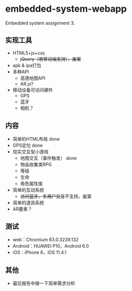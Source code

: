 # embedded-system-webapp
Embedded system assignment 3.

## 实现工具
* HTML5+js+css
    * <del>jQuery（若移动端支持），废案</del>
* apk & ipa打包
* 多种API
    * 高德地图API
    * AR.js?
* 移动设备可访问硬件
    * GPS
    * 蓝牙
    * 相机？

## 内容
* 简单的HTML布局 done
* GPS定位 done
* 现实交互型小游戏
    * 地图交互（事件触发） done
    * 物品收集类RPG
    * 等级
    * 生命
    * 角色属性值
* 简单的互动系统
    * <del>访问蓝牙，多用户交互</del>不支持，废案
* 简单的道具系统
* AR要素？

## 测试
* web：Chromium 63.0.3239.132
* Android：HUAWEI P10，Android 6.0
* iOS：iPhone 6，iOS 11.4.1

## 其他
* 最后报告中做一下简单需求分析
